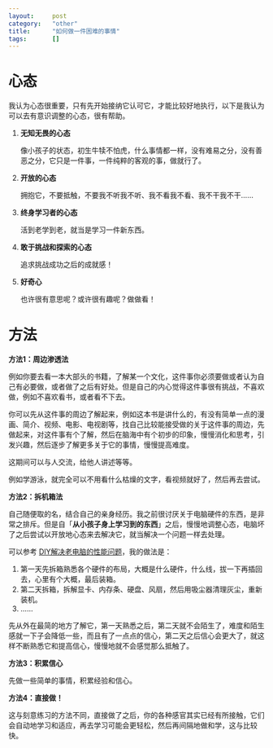 ```yaml
---
layout:		post
category:	"other"
title:		"如何做一件困难的事情"
tags:		[]
---
```




# 心态

我认为心态很重要，只有先开始接纳它认可它，才能比较好地执行，以下是我认为可以去有意识调整的心态，很有帮助。



1. **无知无畏的心态**

   像小孩子的状态，初生牛犊不怕虎，什么事情都一样，没有难易之分，没有善恶之分，它只是一件事，一件纯粹的客观的事，做就行了。

2. **开放的心态**

   拥抱它，不要抵触，不要我不听我不听、我不看我不看、我不干我不干……

3. **终身学习者的心态**

   活到老学到老，就当是学习一件新东西。

4. **敢于挑战和探索的心态**

   追求挑战成功之后的成就感！

5. **好奇心**

   也许很有意思呢？或许很有趣呢？做做看！



# 方法

**方法1：周边渗透法**

例如你要去看一本大部头的书籍，了解某一个文化，这件事你必须要做或者认为自己有必要做，或者做了之后有好处。但是自己的内心觉得这件事很有挑战，不喜欢做，例如不喜欢看书，或者看不下去。

你可以先从这件事的周边了解起来，例如这本书是讲什么的，有没有简单一点的漫画、简介、视频、电影、电视剧等，找自己比较能接受做的关于这件事的周边，先做起来，对这件事有个了解，然后在脑海中有个初步的印象，慢慢消化和思考，引发兴趣，然后逐步了解更多关于它的事情，慢慢提高难度。

这期间可以与人交流，给他人讲述等等。

例如学游泳，就完全可以不用看什么枯燥的文字，看视频就好了，然后再去尝试。



**方法2：拆机箱法**

自己随便取的名，结合自己的亲身经历。我之前很讨厌关于电脑硬件的东西，是非常之排斥。但是自「**从小孩子身上学习到的东西**」之后，慢慢地调整心态，电脑坏了之后尝试以开放地心态来去解决它，就当解决一个问题一样去处理。

可以参考 [DIY解决老电脑的性能问题](https://zhupite.com/soft/diy-improve-computer-performance.html)，我的做法是：

1. 第一天先拆箱熟悉各个硬件的布局，大概是什么硬件，什么线，拔一下再插回去，心里有个大概，最后装箱。
2. 第二天拆箱，拆解显卡、内存条、硬盘、风扇，然后用吸尘器清理灰尘，重新装机。
3. ……

先从外在最简的地方了解它，第一天熟悉之后，第二天就不会陌生了，难度和陌生感就一下子会降低一些，而且有了一点点的信心，第二天之后信心会更大了，就这样不断熟悉它和提高信心，慢慢地就不会感觉那么抵触了。



**方法3：积累信心**

先做一些简单的事情，积累经验和信心。



**方法4：直接做！**

这与刻意练习的方法不同，直接做了之后，你的各种感官其实已经有所接触，它们会自动地学习和适应，再去学习可能会更轻松，然后再间隔地做和学，这与比较快。

